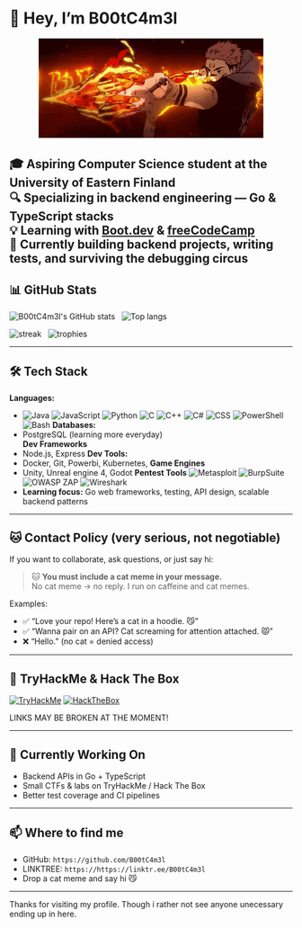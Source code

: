 # 🖖 Hey, I’m B00tC4m3l

<p align="center">
  <img src="https://github.com/B00tC4m3l/B00tC4m3l/blob/main/assets/sukuna.gif" alt="Logo" width="400"/>
</p>

🎓 Aspiring Computer Science student at the **University of Eastern Finland**  
🔍 Specializing in backend engineering — Go & TypeScript stacks  
💡 Learning with [Boot.dev](https://boot.dev) & [freeCodeCamp](https://www.freecodecamp.org)  
🚀 Currently building backend projects, writing tests, and surviving the debugging circus
---

## 📊 GitHub Stats

<!-- GitHub stats cards (replace `B00tC4m3l` with your GitHub username if different) -->
<p align="left">
  <img alt="B00tC4m3l's GitHub stats" src="https://github-readme-stats.vercel.app/api?username=B00tC4m3l&show_icons=true&theme=radical" />
  &nbsp;
  <img alt="Top langs" src="https://github-readme-stats.vercel.app/api/top-langs/?username=B00tC4m3l&layout=compact&theme=radical" />
</p>

<p align="left">
  <img alt="streak" src="https://github-readme-streak-stats.herokuapp.com/?user=B00tC4m3l&theme=radical" />
  &nbsp;
  <img alt="trophies" src="https://github-profile-trophy.vercel.app/?username=B00tC4m3l&theme=radical" />
</p>


---

## 🛠️ Tech Stack

**Languages:**
- ![Java](https://img.shields.io/badge/java-%23ED8B00.svg?style=for-the-badge&logo=openjdk&logoColor=white) ![JavaScript](https://img.shields.io/badge/javascript-%23323330.svg?style=for-the-badge&logo=javascript&logoColor=%23F7DF1E) ![Python](https://img.shields.io/badge/python-3670A0?style=for-the-badge&logo=python&logoColor=ffdd54) ![C](https://img.shields.io/badge/c-%2300599C.svg?style=for-the-badge&logo=c&logoColor=white) ![C++](https://img.shields.io/badge/c++-%2300599C.svg?style=for-the-badge&logo=c%2B%2B&logoColor=white) ![C#](https://img.shields.io/badge/C%23-%23239120.svg?style=for-the-badge&logo=c-sharp&logoColor=white) ![CSS](https://img.shields.io/badge/CSS-1572B6.svg?style=for-the-badge&logo=css3&logoColor=white) ![PowerShell](https://img.shields.io/badge/PowerShell-%235391FE.svg?style=for-the-badge&logo=powershell&logoColor=white) ![Bash](https://img.shields.io/badge/Bash-%23121011.svg?style=for-the-badge&logo=gnu-bash&logoColor=white) 
**Databases:** 
- PostgreSQL (learning more everyday)  
**Dev Frameworks**
- Node.js, Express
**Dev Tools:** 
- Docker, Git, Powerbi, Kubernetes, 
**Game Engines**
- Unity, Unreal engine 4, Godot
**Pentest Tools**
![Metasploit](https://img.shields.io/badge/metasploit-%23121011.svg?style=for-the-badge&logo=metasploit&logoColor=white) ![BurpSuite](https://img.shields.io/badge/BurpSuite-%23FF6633.svg?style=for-the-badge&logo=burpsuite&logoColor=white) ![OWASP ZAP](https://img.shields.io/badge/OWASP%20ZAP-%23000000.svg?style=for-the-badge&logo=owasp&logoColor=white) ![Wireshark](https://img.shields.io/badge/Wireshark-%23167C80.svg?style=for-the-badge&logo=wireshark&logoColor=white)
- **Learning focus:** Go web frameworks, testing, API design, scalable backend patterns

---

## 🐱 Contact Policy (very serious, not negotiable)

If you want to collaborate, ask questions, or just say hi:

> 🐱 **You must include a cat meme in your message.**  
> No cat meme → no reply. I run on caffeine and cat memes.

Examples:
- ✅ “Love your repo! Here’s a cat in a hoodie. 😼”  
- ✅ “Wanna pair on an API? Cat screaming for attention attached. 😾”  
- ❌ “Hello.” (no cat = denied access)

---

## 🔐 TryHackMe & Hack The Box

<!-- Change `B00tC4m3l` to your actual THM/HTB usernames if different -->
[![TryHackMe](https://img.shields.io/badge/TryHackMe-B00tC4m3l-9cf)](https://tryhackme.com/p/B00tC4m3l)
[![HackTheBox](https://img.shields.io/badge/HackTheBox-B00tC4m3l-ff66b2)](https://www.hackthebox.com/home/users/profile/B00tC4m3l)

LINKS MAY BE BROKEN AT THE MOMENT!

---

## 🔭 Currently Working On
- Backend APIs in Go + TypeScript  
- Small CTFs & labs on TryHackMe / Hack The Box  
- Better test coverage and CI pipelines

---

## 📫 Where to find me
- GitHub: `https://github.com/B00tC4m3l`  
- LINKTREE: `https://https://linktr.ee/B00tC4m3l`  
- Drop a cat meme and say hi 😼

---
Thanks for visiting my profile. Though i rather not see anyone unecessary ending up in here. 

